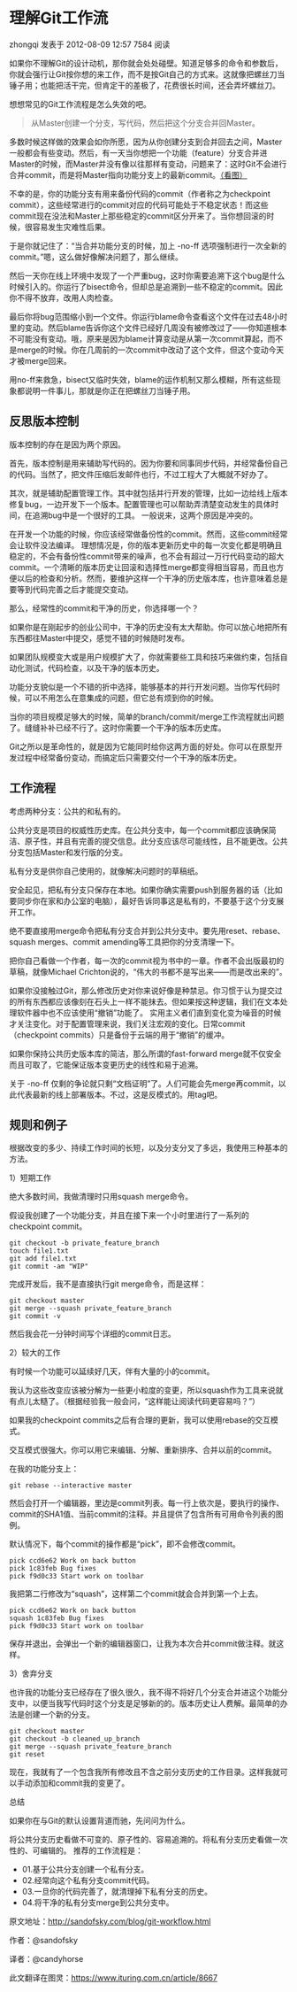 # 理解Git工作流

zhongqi 发表于 2012-08-09 12:57   7584 阅读

如果你不理解Git的设计动机，那你就会处处碰壁。知道足够多的命令和参数后，你就会强行让Git按你想的来工作，而不是按Git自己的方式来。这就像把螺丝刀当锤子用；也能把活干完，但肯定干的差极了，花费很长时间，还会弄坏螺丝刀。

想想常见的Git工作流程是怎么失效的吧。

> 从Master创建一个分支，写代码，然后把这个分支合并回Master。

多数时候这样做的效果会如你所愿，因为从你创建分支到合并回去之间，Master一般都会有些变动。然后，有一天当你想把一个功能（feature）分支合并进Master的时候，而Master并没有像以往那样有变动，问题来了：这时Git不会进行合并commit，而是将Master指向功能分支上的最新commit。[（看图）](http://sandofsky.com/images/fast_forward.pdf)

不幸的是，你的功能分支有用来备份代码的commit（作者称之为checkpoint commit），这些经常进行的commit对应的代码可能处于不稳定状态！而这些commit现在没法和Master上那些稳定的commit区分开来了。当你想回滚的时候，很容易发生灾难性后果。

于是你就记住了：“当合并功能分支的时候，加上 -no-ff 选项强制进行一次全新的commit。”嗯，这么做好像解决问题了，那么继续。

然后一天你在线上环境中发现了一个严重bug，这时你需要追溯下这个bug是什么时候引入的。你运行了bisect命令，但却总是追溯到一些不稳定的commit。因此你不得不放弃，改用人肉检查。

最后你将bug范围缩小到一个文件。你运行blame命令查看这个文件在过去48小时里的变动。然后blame告诉你这个文件已经好几周没有被修改过了——你知道根本不可能没有变动。哦，原来是因为blame计算变动是从第一次commit算起，而不是merge的时候。你在几周前的一次commit中改动了这个文件，但这个变动今天才被merge回来。

用no-ff来救急，bisect又临时失效，blame的运作机制又那么模糊，所有这些现象都说明一件事儿，那就是你正在把螺丝刀当锤子用。

## 反思版本控制

版本控制的存在是因为两个原因。

首先，版本控制是用来辅助写代码的。因为你要和同事同步代码，并经常备份自己的代码。当然了，把文件压缩后发邮件也行，不过工程大了大概就不好办了。

其次，就是辅助配置管理工作。其中就包括并行开发的管理，比如一边给线上版本修复bug，一边开发下一个版本。配置管理也可以帮助弄清楚变动发生的具体时间，在追溯bug中是一个很好的工具。 一般说来，这两个原因是冲突的。

在开发一个功能的时候，你应该经常做备份性的commit。然而，这些commit经常会让软件没法编译。 理想情况是，你的版本更新历史中的每一次变化都是明确且稳定的，不会有备份性commit带来的噪声，也不会有超过一万行代码变动的超大commit。一个清晰的版本历史让回滚和选择性merge都变得相当容易，而且也方便以后的检查和分析。然而，要维护这样一个干净的历史版本库，也许意味着总是要等到代码完善之后才能提交变动。

那么，经常性的commit和干净的历史，你选择哪一个？

如果你是在刚起步的创业公司中，干净的历史没有太大帮助。你可以放心地把所有东西都往Master中提交，感觉不错的时候随时发布。

如果团队规模变大或是用户规模扩大了，你就需要些工具和技巧来做约束，包括自动化测试，代码检查，以及干净的版本历史。

功能分支貌似是一个不错的折中选择，能够基本的并行开发问题。当你写代码时候，可以不用怎么在意集成的问题，但它总有烦到你的时候。

当你的项目规模足够大的时候，简单的branch/commit/merge工作流程就出问题了。缝缝补补已经不行了。这时你需要一个干净的版本历史库。

Git之所以是革命性的，就是因为它能同时给你这两方面的好处。你可以在原型开发过程中经常备份变动，而搞定后只需要交付一个干净的版本历史。

## 工作流程

考虑两种分支：公共的和私有的。

公共分支是项目的权威性历史库。在公共分支中，每一个commit都应该确保简洁、原子性，并且有完善的提交信息。此分支应该尽可能线性，且不能更改。公共分支包括Master和发行版的分支。

私有分支是供你自己使用的，就像解决问题时的草稿纸。

安全起见，把私有分支只保存在本地。如果你确实需要push到服务器的话（比如要同步你在家和办公室的电脑），最好告诉同事这是私有的，不要基于这个分支展开工作。

绝不要直接用merge命令把私有分支合并到公共分支中。要先用reset、rebase、squash merges、commit amending等工具把你的分支清理一下。

把你自己看做一个作者，每一次的commit视为书中的一章。作者不会出版最初的草稿，就像Michael Crichton说的，“伟大的书都不是写出来——而是改出来的”。

如果你没接触过Git，那么修改历史对你来说好像是种禁忌。你习惯于认为提交过的所有东西都应该像刻在石头上一样不能抹去。但如果按这种逻辑，我们在文本处理软件器中也不应该使用“撤销”功能了。 实用主义者们直到变化变为噪音的时候才关注变化。对于配置管理来说，我们关注宏观的变化。日常commit（checkpoint commits）只是备份于云端的用于“撤销”的缓冲。

如果你保持公共历史版本库的简洁，那么所谓的fast-forward merge就不仅安全而且可取了，它能保证版本变更历史的线性和易于追溯。

关于 -no-ff 仅剩的争论就只剩“文档证明”了。人们可能会先merge再commit，以此代表最新的线上部署版本。不过，这是反模式的。用tag吧。

## 规则和例子

根据改变的多少、持续工作时间的长短，以及分支分叉了多远，我使用三种基本的方法。

1）短期工作

绝大多数时间，我做清理时只用squash merge命令。

假设我创建了一个功能分支，并且在接下来一个小时里进行了一系列的checkpoint commit。

```
git checkout -b private_feature_branch
touch file1.txt
git add file1.txt
git commit -am "WIP"
```

完成开发后，我不是直接执行git merge命令，而是这样：

```
git checkout master
git merge --squash private_feature_branch
git commit -v
```

然后我会花一分钟时间写个详细的commit日志。

2）较大的工作

有时候一个功能可以延续好几天，伴有大量的小的commit。

我认为这些改变应该被分解为一些更小粒度的变更，所以squash作为工具来说就有点儿太糙了。（根据经验我一般会问，“这样能让阅读代码更容易吗？”）

如果我的checkpoint commits之后有合理的更新，我可以使用rebase的交互模式。

交互模式很强大。你可以用它来编辑、分解、重新排序、合并以前的commit。

在我的功能分支上：

```
git rebase --interactive master
```

然后会打开一个编辑器，里边是commit列表。每一行上依次是，要执行的操作、commit的SHA1值、当前commit的注释。并且提供了包含所有可用命令列表的图例。

默认情况下，每个commit的操作都是“pick”，即不会修改commit。

```
pick ccd6e62 Work on back button
pick 1c83feb Bug fixes
pick f9d0c33 Start work on toolbar
```

我把第二行修改为“squash”，这样第二个commit就会合并到第一个上去。

```
pick ccd6e62 Work on back button
squash 1c83feb Bug fixes
pick f9d0c33 Start work on toolbar
```

保存并退出，会弹出一个新的编辑器窗口，让我为本次合并commit做注释。就这样。

3）舍弃分支

也许我的功能分支已经存在了很久很久，我不得不将好几个分支合并进这个功能分支中，以便当我写代码时这个分支是足够新的的。版本历史让人费解。最简单的办法是创建一个新的分支。

```
git checkout master
git checkout -b cleaned_up_branch
git merge --squash private_feature_branch
git reset
```

现在，我就有了一个包含我所有修改且不含之前分支历史的工作目录。这样我就可以手动添加和commit我的变更了。

总结

如果你在与Git的默认设置背道而驰，先问问为什么。

将公共分支历史看做不可变的、原子性的、容易追溯的。将私有分支历史看做一次性的、可编辑的。 推荐的工作流程是：

- 01.基于公共分支创建一个私有分支。
- 02.经常向这个私有分支commit代码。
- 03.一旦你的代码完善了，就清理掉下私有分支的历史。
- 04.将干净的私有分支merge到公共分支中。

原文地址：http://sandofsky.com/blog/git-workflow.html

作者：@sandofsky

译者：@candyhorse

此文翻译在图灵：https://www.ituring.com.cn/article/8667
